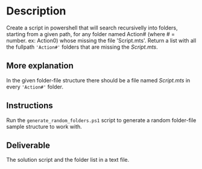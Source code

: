# Description
Create a script in powershell that will search recursivelly into folders, starting from a given path, for any folder named Action# (where # = number. ex: Action0) whose missing the file 'Script.mts'.
Return a list with all the fullpath `'Action#'` folders that are missing the *Script.mts*.

## More explanation
In the given folder-file structure there should be a file named *Script.mts* in every `'Action#'` folder. 

## Instructions
Run the `generate_random_folders.ps1` script to generate a random folder-file sample structure to work with.

## Deliverable
The solution script and the folder list in a text file.
